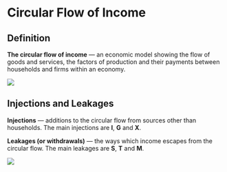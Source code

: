 # Circular Flow of Income
## Definition
**The circular flow of income** — an economic model showing the flow of goods
and services, the factors of production and their payments between households
and firms within an economy.

![](circular_flow.png) 

## Injections and Leakages
**Injections** — additions to the circular flow from sources other than households.
The main injections are **I**, **G** and **X**.

**Leakages (or withdrawals)** — the ways which income escapes from the circular
flow. The main leakages are **S**, **T** and **M**.

![](circular_flow_leakages_injections.png) 
